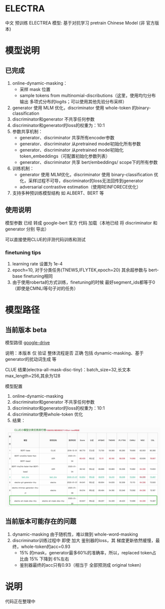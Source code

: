 # ELECTRA

中文 预训练 ELECTREA 模型: 基于对抗学习 pretrain Chinese Model
(非 官方版本)

# 模型说明
## 已完成

1. online-dynamic-masking：
	 - 采样 mask 位置
	 - sample tokens from multinomial-discributions（这里，使用均匀分布 输出 多项式分布的logits；可以使用其他先验分布采样）
2. generator 使用 MLM 优化，discriminator 使用 whole-token 的binary-classification
3. discriminator和generator 不共享任何参数
4. discriminator和generator的loss的权重为：10:1
5. 参数共享机制：
	 - generator、discriminator 共享所有encoder参数
	 - generator、discriminator 从pretrained model初始化所有参数
	 - generator、discriminator 从pretrained model初始化 token_embeddings（可配置初始化参数列表）
	 - generator、discriminator 共享 bert/embeddings/ scope下的所有参数
6. 训练机制：
     - generator 使用 MLM优化，discriminator 使用 binary-classification 优化，采样过程不可导，discriminator的loss无法回传到generator
     - adversarial contrastive estimation（使用REINFORECE优化）
7. 支持多种预训练模型结构 如 ALBERT、BERT 等

## 使用说明
模型参数 已经 转成 google-bert 官方 代码 加载（本地已经 将 discriminator 和 generator 分别 导出）

可以直接使用CLUE的评测代码训练和测试

### finetuning tips
1. learning rate 设置为 1e-4
2. epoch=10, 对于分类任务(TNEWS,IFLYTEK,epoch=20)
其余超参数与 bert-base finetuning相同
3. 由于使用roberta的方式训练，finetuning的时候 最好segment_ids都等于0（即使是CMNLI等句子对的任务）

# 模型路径
## 当前版本 beta
模型路径 <a href='https://drive.google.com/open?id=1-cOGrTX6ndGBWCPM0Alik6vVv4Bma1cD'>google-drive</a>

说明：本版本 仅 验证 整体流程是否 正确 包括 dynamic-masking、基于generator的扰动词生成 等

CLUE 结果(electra-all-mask-disc-tiny)：batch_size=32,长文本max_length=256,其余为128

模型配置

1. online-dynamic-masking
2. discriminator和generator 不共享任何参数
3. discriminator和generator的loss的权重为：10:1
4. discriminator使用whole-token 优化
5. 结果：

![image](http://github.com/CLUEbenchmark/ELECTRA/blob/master/images/electra_tiny_beta_all_mask.jpg)

## 当前版本可能存在的问题
1. dynamic-masking 由于随机性，难以做到 whole-word-masking
2. discriminator训练过程中 即使 加大 鉴别器的loss，其 梯度更新依然缓慢，最终，whole-token的acc=0.93
     - 15% 的mask，generator最多60%的准确率，所以，replaced token占比由 15% 下降到 6%左右
     - 鉴别器最终的acc只有0.93（相当于 全部预测成 original token）

# 说明
代码正在整理中

